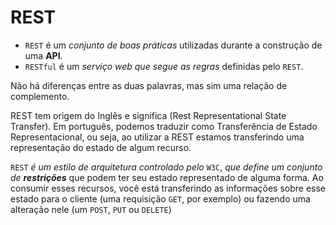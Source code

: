 # REST
- `REST` é um *conjunto de boas práticas* utilizadas durante a construção de uma **API**.
- `RESTful` é um *serviço web que segue as regras* definidas pelo `REST`.

Não há diferenças entre as duas palavras, mas sim uma relação de complemento.

REST tem origem do Inglês e significa (Rest Representational State Transfer). Em português, podemos traduzir como Transferência de Estado Representacional, ou seja, ao utilizar a REST estamos transferindo uma representação do estado de algum recurso.

`REST` *é um estilo de arquitetura controlado pelo* `W3C`, *que define um conjunto de **restrições*** que podem ter seu estado representado de alguma forma. Ao consumir esses recursos, você está transferindo as informações sobre esse estado para o cliente (uma requisição `GET`, por exemplo) ou fazendo uma alteração nele (um `POST`, `PUT` ou `DELETE`)
